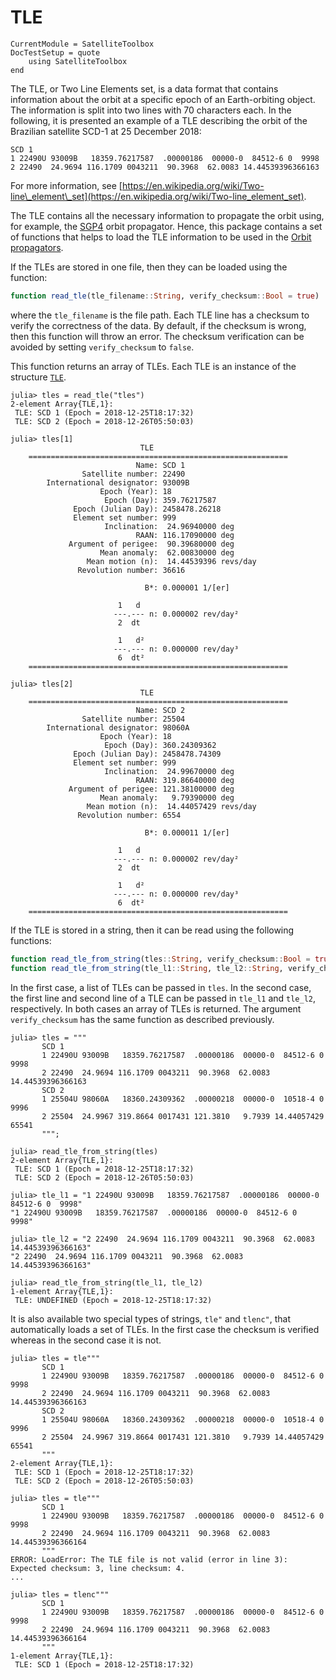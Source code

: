 TLE
===

```@meta
CurrentModule = SatelliteToolbox
DocTestSetup = quote
    using SatelliteToolbox
end
```

The TLE, or Two Line Elements set, is a data format that contains information
about the orbit at a specific epoch of an Earth-orbiting object. The information
is split into two lines with 70 characters each. In the following, it is
presented an example of a TLE describing the orbit of the Brazilian satellite
SCD-1 at 25 December 2018:

```
SCD 1                   
1 22490U 93009B   18359.76217587  .00000186  00000-0  84512-6 0  9998
2 22490  24.9694 116.1709 0043211  90.3968  62.0083 14.44539396366163
```

For more information, see
[https://en.wikipedia.org/wiki/Two-line\_element\_set](https://en.wikipedia.org/wiki/Two-line_element_set).

The TLE contains all the necessary information to propagate the orbit using, for
example, the [SGP4](@ref) orbit propagator. Hence, this package contains a set
of functions that helps to load the TLE information to be used in the [Orbit
propagators](@ref).

If the TLEs are stored in one file, then they can be loaded using the function:

```julia
function read_tle(tle_filename::String, verify_checksum::Bool = true)
```

where the `tle_filename` is the file path. Each TLE line has a checksum to
verify the correctness of the data. By default, if the checksum is wrong, then
this function will throw an error. The checksum verification can be avoided by
setting `verify_checksum` to `false`.

This function returns an array of TLEs. Each TLE is an instance of the structure
[`TLE`](@ref).

```julia-repl
julia> tles = read_tle("tles")
2-element Array{TLE,1}:
 TLE: SCD 1 (Epoch = 2018-12-25T18:17:32)
 TLE: SCD 2 (Epoch = 2018-12-26T05:50:03)

julia> tles[1]
                             TLE
    ==========================================================
                            Name: SCD 1
                Satellite number: 22490
        International designator: 93009B
                    Epoch (Year): 18
                     Epoch (Day): 359.76217587
              Epoch (Julian Day): 2458478.26218
              Element set number: 999
                     Inclination:  24.96940000 deg
                            RAAN: 116.17090000 deg
             Argument of perigee:  90.39680000 deg
                    Mean anomaly:  62.00830000 deg
                 Mean motion (n):  14.44539396 revs/day
               Revolution number: 36616

                              B*: 0.000001 1/[er]

                        1   d
                       ---.--- n: 0.000002 rev/day²
                        2  dt

                        1   d²
                       ---.--- n: 0.000000 rev/day³
                        6  dt²
    ==========================================================

julia> tles[2]
                             TLE
    ==========================================================
                            Name: SCD 2
                Satellite number: 25504
        International designator: 98060A
                    Epoch (Year): 18
                     Epoch (Day): 360.24309362
              Epoch (Julian Day): 2458478.74309
              Element set number: 999
                     Inclination:  24.99670000 deg
                            RAAN: 319.86640000 deg
             Argument of perigee: 121.38100000 deg
                    Mean anomaly:   9.79390000 deg
                 Mean motion (n):  14.44057429 revs/day
               Revolution number: 6554

                              B*: 0.000011 1/[er]

                        1   d
                       ---.--- n: 0.000002 rev/day²
                        2  dt

                        1   d²
                       ---.--- n: 0.000000 rev/day³
                        6  dt²
    ==========================================================
```

If the TLE is stored in a string, then it can be read using the following
functions:

```julia
function read_tle_from_string(tles::String, verify_checksum::Bool = true)
function read_tle_from_string(tle_l1::String, tle_l2::String, verify_checksum::Bool = false)
```

In the first case, a list of TLEs can be passed in `tles`. In the second case,
the first line and second line of a TLE can be passed in `tle_l1` and `tle_l2`,
respectively. In both cases an array of TLEs is returned.  The argument
`verify_checksum` has the same function as described previously.

```jldoctest
julia> tles = """
       SCD 1
       1 22490U 93009B   18359.76217587  .00000186  00000-0  84512-6 0  9998
       2 22490  24.9694 116.1709 0043211  90.3968  62.0083 14.44539396366163
       SCD 2
       1 25504U 98060A   18360.24309362  .00000218  00000-0  10518-4 0  9996
       2 25504  24.9967 319.8664 0017431 121.3810   9.7939 14.44057429 65541
       """;

julia> read_tle_from_string(tles)
2-element Array{TLE,1}:
 TLE: SCD 1 (Epoch = 2018-12-25T18:17:32)
 TLE: SCD 2 (Epoch = 2018-12-26T05:50:03)

julia> tle_l1 = "1 22490U 93009B   18359.76217587  .00000186  00000-0  84512-6 0  9998"
"1 22490U 93009B   18359.76217587  .00000186  00000-0  84512-6 0  9998"

julia> tle_l2 = "2 22490  24.9694 116.1709 0043211  90.3968  62.0083 14.44539396366163"
"2 22490  24.9694 116.1709 0043211  90.3968  62.0083 14.44539396366163"

julia> read_tle_from_string(tle_l1, tle_l2)
1-element Array{TLE,1}:
 TLE: UNDEFINED (Epoch = 2018-12-25T18:17:32)
```

It is also available two special types of strings, `tle"` and `tlenc"`, that
automatically loads a set of TLEs. In the first case the checksum is verified
whereas in the second case it is not.

```julia-repl
julia> tles = tle"""
       SCD 1
       1 22490U 93009B   18359.76217587  .00000186  00000-0  84512-6 0  9998
       2 22490  24.9694 116.1709 0043211  90.3968  62.0083 14.44539396366163
       SCD 2
       1 25504U 98060A   18360.24309362  .00000218  00000-0  10518-4 0  9996
       2 25504  24.9967 319.8664 0017431 121.3810   9.7939 14.44057429 65541
       """
2-element Array{TLE,1}:
 TLE: SCD 1 (Epoch = 2018-12-25T18:17:32)
 TLE: SCD 2 (Epoch = 2018-12-26T05:50:03)

julia> tles = tle"""
       SCD 1
       1 22490U 93009B   18359.76217587  .00000186  00000-0  84512-6 0  9998
       2 22490  24.9694 116.1709 0043211  90.3968  62.0083 14.44539396366164
       """
ERROR: LoadError: The TLE file is not valid (error in line 3): Expected checksum: 3, line checksum: 4.
...

julia> tles = tlenc"""
       SCD 1
       1 22490U 93009B   18359.76217587  .00000186  00000-0  84512-6 0  9998
       2 22490  24.9694 116.1709 0043211  90.3968  62.0083 14.44539396366164
       """
1-element Array{TLE,1}:
 TLE: SCD 1 (Epoch = 2018-12-25T18:17:32)
```

